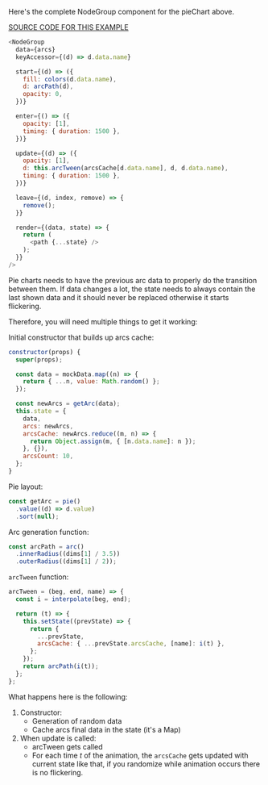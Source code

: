 Here's the complete NodeGroup component for the pieChart above.

[SOURCE CODE FOR THIS EXAMPLE](https://github.com/sghall/resonance/tree/master/docs/src/routes/documentation/NodeGroup/Example5.js)

```js
<NodeGroup
  data={arcs}
  keyAccessor={(d) => d.data.name}

  start={(d) => ({
    fill: colors(d.data.name),
    d: arcPath(d),
    opacity: 0,
  })}

  enter={() => ({
    opacity: [1],
    timing: { duration: 1500 },
  })}

  update={(d) => ({
    opacity: [1],
    d: this.arcTween(arcsCache[d.data.name], d, d.data.name),
    timing: { duration: 1500 },
  })}

  leave={(d, index, remove) => {
    remove();
  }}

  render={(data, state) => {
    return (
      <path {...state} />
    );
  }}
/>
```

Pie charts needs to have the previous arc data to properly do the transition between them.
If data changes a lot, the state needs to always contain the last shown data and it should never be replaced otherwise
it starts flickering.

Therefore, you will need multiple things to get it working:

Initial constructor that builds up arcs cache:
```js
constructor(props) {
  super(props);

  const data = mockData.map((n) => {
    return { ...n, value: Math.random() };
  });

  const newArcs = getArc(data);
  this.state = {
    data,
    arcs: newArcs,
    arcsCache: newArcs.reduce((m, n) => {
      return Object.assign(m, { [n.data.name]: n });
    }, {}),
    arcsCount: 10,
  };
}
```

Pie layout:
```js
const getArc = pie()
  .value((d) => d.value)
  .sort(null);
```

Arc generation function:
```js
const arcPath = arc()
  .innerRadius((dims[1] / 3.5))
  .outerRadius((dims[1] / 2));
```

`arcTween` function:
```js
arcTween = (beg, end, name) => {
  const i = interpolate(beg, end);

  return (t) => {
    this.setState((prevState) => {
      return {
        ...prevState,
        arcsCache: { ...prevState.arcsCache, [name]: i(t) },
      };
    });
    return arcPath(i(t));
  };
};
```

What happens here is the following:
1. Constructor:
   *  Generation of random data
   *  Cache arcs final data in the state (it's a Map)
2. When update is called:
   * arcTween gets called
   * For each time _t_ of the animation, the `arcsCache` gets updated with current state
   like that, if you randomize while animation occurs there is no flickering.
